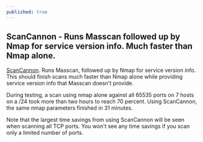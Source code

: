 ```yaml
---
published: true
---
```

## ScanCannon - Runs Masscan followed up by Nmap for service version info. Much faster than Nmap alone.

[ScanCannon](https://github.com/sdcampbell/ScanCannon). Runs Masscan, followed up by Nmap for service version info. This should finish scans much faster than Nmap alone while providing service version info that Masscan doesn't provide.

During testing, a scan using nmap alone against all 65535 ports on 7 hosts on a /24 took more than two hours to reach 70 percent. Using ScanCannon, the same nmap parameters finished in 31 minutes.

Note that the largest time savings from using ScanCannon will be seen when scanning all TCP ports. You won't see any time savings if you scan only a limited number of ports.
